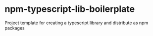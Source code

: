 # npm-typescript-lib-boilerplate
Project template for creating a typescript library and distribute as npm packages
